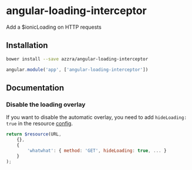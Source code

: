 # angular-loading-interceptor

Add a $ionicLoading on HTTP requests

## Installation

```sh
bower install --save azzra/angular-loading-interceptor
```

```js
angular.module('app', ['angular-loading-interceptor'])
```

## Documentation

### Disable the loading overlay

If you want to disable the automatic overlay, you need to add `hideLoading: true` in the resource [config](https://docs.angularjs.org/api/ng/service/$http#usage).

```js
return $resource(URL,
    {},
    {
        'whatwhat': { method: 'GET', hideLoading: true, ... }
    }
);
```

